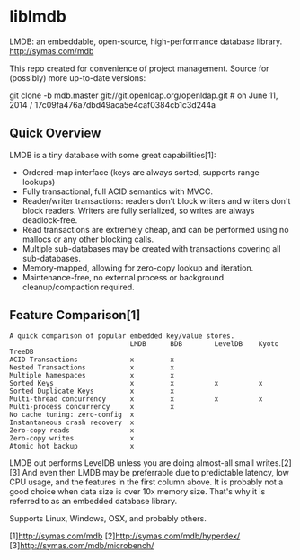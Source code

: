 liblmdb
=======

LMDB: an embeddable, open-source, high-performance database library. http://symas.com/mdb

This repo created for convenience of project management. Source for (possibly) more up-to-date versions:

git clone -b mdb.master git://git.openldap.org/openldap.git  # on June 11, 2014 / 17c09fa476a7dbd49aca5e4caf0384cb1c3d244a

Quick Overview
--------------

LMDB is a tiny database with some great capabilities[1]:

 *   Ordered-map interface (keys are always sorted, supports range lookups)
 *   Fully transactional, full ACID semantics with MVCC.
 *   Reader/writer transactions: readers don't block writers and writers don't block readers. Writers are fully serialized, so writes are always deadlock-free.
 *   Read transactions are extremely cheap, and can be performed using no mallocs or any other blocking calls.
 *   Multiple sub-databases may be created with transactions covering all sub-databases.
 *   Memory-mapped, allowing for zero-copy lookup and iteration.
 *   Maintenance-free, no external process or background cleanup/compaction required.

Feature Comparison[1]
------------------

~~~
A quick comparison of popular embedded key/value stores.
                              LMDB      BDB        LevelDB    Kyoto TreeDB
ACID Transactions             x         x         
Nested Transactions           x         x               
Multiple Namespaces           x         x                       
Sorted Keys                   x         x          x          x
Sorted Duplicate Keys         x         x                               
Multi-thread concurrency      x         x          x          x
Multi-process concurrency     x         x                                       
No cache tuning: zero-config  x                                                         
Instantaneous crash recovery  x
Zero-copy reads               x
Zero-copy writes              x
Atomic hot backup             x
~~~

LMDB out performs LevelDB unless you are doing almost-all small writes.[2][3] And even then LMDB may be preferrable due to predictable latency, low CPU usage, and the features in the first column above. It is probably not a good choice when data size is over 10x memory size. That's why it is referred to as an embedded database library.

Supports Linux, Windows, OSX, and probably others.

[1]http://symas.com/mdb
[2]http://symas.com/mdb/hyperdex/
[3]http://symas.com/mdb/microbench/

